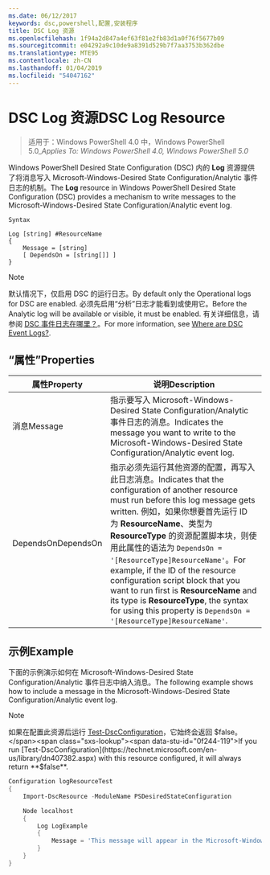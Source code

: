 ```yaml
---
ms.date: 06/12/2017
keywords: dsc,powershell,配置,安装程序
title: DSC Log 资源
ms.openlocfilehash: 1f94a2d847a4ef63f81e2fb83d1a0f76f5677b09
ms.sourcegitcommit: e04292a9c10de9a8391d529b7f7aa3753b362dbe
ms.translationtype: MTE95
ms.contentlocale: zh-CN
ms.lasthandoff: 01/04/2019
ms.locfileid: "54047162"
---
```

# <a name="dsc-log-resource"></a><span data-ttu-id="0f244-103">DSC Log 资源</span><span class="sxs-lookup"><span data-stu-id="0f244-103">DSC Log Resource</span></span>

> <span data-ttu-id="0f244-104">适用于：Windows PowerShell 4.0 中，Windows PowerShell 5.0_</span><span class="sxs-lookup"><span data-stu-id="0f244-104">_Applies To: Windows PowerShell 4.0, Windows PowerShell 5.0_</span></span>

<span data-ttu-id="0f244-105">Windows PowerShell Desired State Configuration (DSC) 内的 __Log__ 资源提供了将消息写入 Microsoft-Windows-Desired State Configuration/Analytic 事件日志的机制。</span><span class="sxs-lookup"><span data-stu-id="0f244-105">The __Log__ resource in Windows PowerShell Desired State Configuration (DSC) provides a mechanism to write messages to the Microsoft-Windows-Desired State Configuration/Analytic event log.</span></span>

```
Syntax

Log [string] #ResourceName
{
    Message = [string]
    [ DependsOn = [string[]] ]
}
```

> [!NOTE]
> <span data-ttu-id="0f244-106">默认情况下，仅启用 DSC 的运行日志。</span><span class="sxs-lookup"><span data-stu-id="0f244-106">By default only the Operational logs for DSC are enabled.</span></span> <span data-ttu-id="0f244-107">必须先启用“分析”日志才能看到或使用它。</span><span class="sxs-lookup"><span data-stu-id="0f244-107">Before the Analytic log will be available or visible, it must be enabled.</span></span> <span data-ttu-id="0f244-108">有关详细信息，请参阅 [DSC 事件日志在哪里？](../../../troubleshooting/troubleshooting.md#where-are-dsc-event-logs)。</span><span class="sxs-lookup"><span data-stu-id="0f244-108">For more information, see [Where are DSC Event Logs?](../../../troubleshooting/troubleshooting.md#where-are-dsc-event-logs).</span></span>

## <a name="properties"></a><span data-ttu-id="0f244-109">“属性”</span><span class="sxs-lookup"><span data-stu-id="0f244-109">Properties</span></span>

| <span data-ttu-id="0f244-110">属性</span><span class="sxs-lookup"><span data-stu-id="0f244-110">Property</span></span> | <span data-ttu-id="0f244-111">说明</span><span class="sxs-lookup"><span data-stu-id="0f244-111">Description</span></span> |
| --- | --- |
| <span data-ttu-id="0f244-112">消息</span><span class="sxs-lookup"><span data-stu-id="0f244-112">Message</span></span>| <span data-ttu-id="0f244-113">指示要写入 Microsoft-Windows-Desired State Configuration/Analytic 事件日志的消息。</span><span class="sxs-lookup"><span data-stu-id="0f244-113">Indicates the message you want to write to the Microsoft-Windows-Desired State Configuration/Analytic event log.</span></span>|
| <span data-ttu-id="0f244-114">DependsOn</span><span class="sxs-lookup"><span data-stu-id="0f244-114">DependsOn</span></span> | <span data-ttu-id="0f244-115">指示必须先运行其他资源的配置，再写入此日志消息。</span><span class="sxs-lookup"><span data-stu-id="0f244-115">Indicates that the configuration of another resource must run before this log message gets written.</span></span> <span data-ttu-id="0f244-116">例如，如果你想要首先运行 ID 为 **ResourceName**、类型为 **ResourceType** 的资源配置脚本块，则使用此属性的语法为 `DependsOn = '[ResourceType]ResourceName'`。</span><span class="sxs-lookup"><span data-stu-id="0f244-116">For example, if the ID of the resource configuration script block that you want to run first is **ResourceName** and its type is **ResourceType**, the syntax for using this property is `DependsOn = '[ResourceType]ResourceName'`.</span></span>|

## <a name="example"></a><span data-ttu-id="0f244-117">示例</span><span class="sxs-lookup"><span data-stu-id="0f244-117">Example</span></span>

<span data-ttu-id="0f244-118">下面的示例演示如何在 Microsoft-Windows-Desired State Configuration/Analytic 事件日志中纳入消息。</span><span class="sxs-lookup"><span data-stu-id="0f244-118">The following example shows how to include a message in the Microsoft-Windows-Desired State Configuration/Analytic event log.</span></span>

> [!NOTE]
> <span data-ttu-id="0f244-119">如果在配置此资源后运行 [Test-DscConfiguration](https://technet.microsoft.com/en-us/library/dn407382.aspx)，它始终会返回 $false。</span><span class="sxs-lookup"><span data-stu-id="0f244-119">If you run [Test-DscConfiguration](https://technet.microsoft.com/en-us/library/dn407382.aspx) with this resource configured, it will always return **$false**.</span></span>

```powershell
Configuration logResourceTest
{
    Import-DscResource -ModuleName PSDesiredStateConfiguration

    Node localhost
    {
        Log LogExample
        {
            Message = 'This message will appear in the Microsoft-Windows-Desired State Configuration/Analytic event log.'
        }
    }
}
```
